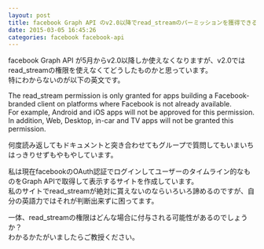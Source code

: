 ```yaml
---
layout: post
title: facebook Graph API のv2.0以降でread_streamのパーミッションを獲得できるか？
date: 2015-03-05 16:45:26
categories: facebook facebook-api
---
```

<p>facebook Graph API が5月からv2.0以降しか使えなくなりますが、v2.0ではread_streamの権限を使えなくてどうしたものかと思っています。<br>
特にわからないのが以下の英文です。</p>

<p>The read_stream permission is only granted for apps building a Facebook-branded client on platforms where Facebook is not already available.<br>
For example, Android and iOS apps will not be approved for this permission. In addition, Web, Desktop, in-car and TV apps will not be granted this permission.</p>

<p>何度読み返してもドキュメントと突き合わせてもグループで質問してもいまいちはっきりせずもやもやしています。</p>

<p>私は現在facebookのOAuth認証でログインしてユーザーのタイムライン的なものをGraph APIで取得して表示するサイトを作成しています。<br>
私のサイトでread_streamが絶対に貰えないのならいろいろ諦めるのですが、自分の英語力ではそれが判断出来ずに困ってます。</p>

<p>一体、read_streamの権限はどんな場合に付与される可能性があるのでしょうか？<br>
わかるかたがいましたらご教授ください。</p>
